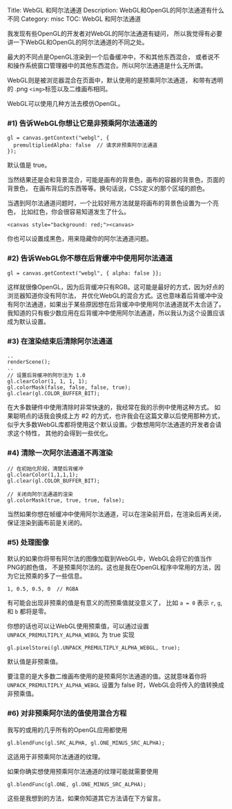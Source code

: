 Title: WebGL 和阿尔法通道
Description: WebGL和OpenGL的阿尔法通道有什么不同
Category: misc
TOC: WebGL 和阿尔法通道


我发现有些OpenGL的开发者对WebGL的阿尔法通道有疑问，
所以我觉得有必要讲一下WebGL和OpenGL的阿尔法通道的不同之处。

最大的不同点是OpenGL渲染到一个后备缓冲中，不和其他东西混合，
或者说不和操作系统窗口管理器中的其他东西混合。所以阿尔法通道是什么无所谓。

WebGL则是被浏览器混合在页面中，默认使用的是预乘阿尔法通道，
和带有透明的 .png `<img>`标签以及二维画布相同。

WebGL可以使用几种方法去模仿OpenGL。

### #1) 告诉WebGL你想让它是非预乘阿尔法通道的

    gl = canvas.getContext("webgl", {
      premultipliedAlpha: false  // 请求非预乘阿尔法通道
    });

默认值是 true。

当然结果还是会和背景混合，可能是画布的背景色，画布的容器的背景色，页面的背景色，
在画布背后的东西等等。换句话说，CSS定义的那个区域的颜色。

当遇到阿尔法通道问题时，一个比较好用方法就是将画布的背景色设置为一个亮色，
比如红色，你会很容易知道发生了什么。

    <canvas style="background: red;"><canvas>

你也可以设置成黑色，用来隐藏你的阿尔法通道问题。

### #2) 告诉WebGL你不想在后背缓冲中使用阿尔法通道

    gl = canvas.getContext("webgl", { alpha: false }};

这样就很像OpenGL，因为后背缓冲只有RGB。这可能是最好的方式，因为好点的浏览器知道你没有阿尔法，
并优化WebGL的混合方式。这也意味着后背缓冲中没有阿尔法通道，如果出于某些原因想在后背缓冲中使用阿尔法通道就不太合适了。
我知道的只有极少数应用在后背缓冲中使用阿尔法通道，所以我认为这个设置应该成为默认设置。

### #3) 在渲染结束后清除阿尔法通道

    ..
    renderScene();
    ..
    // 设置后背缓冲的阿尔法为 1.0
    gl.clearColor(1, 1, 1, 1);
    gl.colorMask(false, false, false, true);
    gl.clear(gl.COLOR_BUFFER_BIT);

在大多数硬件中使用清除时非常快速的，我经常在我的示例中使用这种方式。
如果聪明点的话我会换成上方 #2 的方式，也许我会在这篇文章以后使用那种方式，
似乎大多数WebGL库都将使用这个默认设置。少数想用阿尔法通道的开发者会请求这个特性，
其他的会得到一些优化。

### #4) 清除一次阿尔法通道不再渲染

    // 在初始化阶段，清楚后背缓冲
    gl.clearColor(1,1,1,1);
    gl.clear(gl.COLOR_BUFFER_BIT);

    // 关闭向阿尔法通道的渲染
    gl.colorMask(true, true, true, false);

当然如果你想在帧缓冲中使用阿尔法通道，可以在渲染前开启，在渲染后再关闭，
保证渲染到画布前是关闭的。

### #5) 处理图像

默认的如果你将带有阿尔法的图像加载到WebGL中，WebGL会将它的值当作PNG的颜色值，
不是预乘阿尔法的。这也是我在OpenGL程序中常用的方法，因为它比预乘的多了一些信息。

    1, 0.5, 0.5, 0  // RGBA

有可能会出现非预乘的值是有意义的而预乘值就没意义了，
比如 `a = 0` 表示 `r`, `g`, 和 `b` 都将是零。

你想的话也可以让WebGL使用预乘值，可以通过设置 `UNPACK_PREMULTIPLY_ALPHA_WEBGL`
为 true 实现

    gl.pixelStorei(gl.UNPACK_PREMULTIPLY_ALPHA_WEBGL, true);

默认值是非预乘值。

要注意的是大多数二维画布使用的是预乘阿尔法通道的值。这就意味着你将
`UNPACK_PREMULTIPLY_ALPHA_WEBGL` 设置为 false 时，WebGL会将传入的值转换成非预乘值。

### #6) 对非预乘阿尔法的值使用混合方程

我写的或用的几乎所有的OpenGL应用都使用

    gl.blendFunc(gl.SRC_ALPHA, gl.ONE_MINUS_SRC_ALPHA);

这适用于非预乘阿尔法通道的纹理。

如果你确实想使用预乘阿尔法通道的纹理可能就需要使用

    gl.blendFunc(gl.ONE, gl.ONE_MINUS_SRC_ALPHA);

这些是我想到的方法，如果你知道其它方法请在下方留言。



